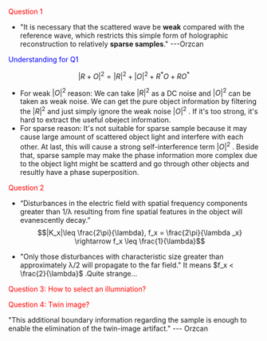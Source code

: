 <head>
  <script async src="https://polyfill.io/v3/polyfill.min.js?features=es6"></script>
  <script async src="https://cdn.jsdelivr.net/npm/mathjax@3/es5/tex-mml-chtml.js"></script>
  <script>
    window.MathJax = {
      tex: {
        inlineMath: [['$', '$']],
        displayMath: [['\\[', '\\]'], ['$$', '$$']],
        processEscapes: true  // 允许 `$...$` 解析
      },
      svg: {
        scale: 1.2
      }
    };

    document.addEventListener("DOMContentLoaded", function() {
      MathJax.typesetPromise();
    });
  </script>
</head>

<span style="color:red;">Question 1</span>

- "It is necessary that the scattered wave be **weak** compared with the reference wave, which restricts this simple form of holographic reconstruction to relatively **sparse samples**." ---Orzcan

<span style="color:Blue;">Understanding for Q1</span>

$$|R+O| ^2 = |R|^2+|O|^2+R^*O+RO^*$$


- For weak $|O|^2$ reason:
  We can take $|R|^2$ as a DC noise and $|O|^2$ can be taken as weak noise. We can get the pure object information by filtering the $|R|^2$ and just simply ignore the weak noise $|O|^2$ . If it's too strong, it's hard to extract the useful obeject information.
- For sparse reason:
  It's not suitable for sparse sample because it may cause large amount of scattered object light and interfere with each other. At last, this will cause a strong self-interference term $|O|^2$ . Beside that, sparse sample may make the phase information more complex due to the object light might be scatterd and go through other objects and resultly have a phase superposition.
  
<span style="color:red;">Question 2</span>

- “Disturbances in the electric field with spatial frequency components greater than 1/λ resulting from fine spatial features in the object will evanescently decay.”
  $$|K_x|\leq \frac{2\pi}{\lambda}, f_x = \frac{2\pi}{\lambda _x} \rightarrow f_x \leq \frac{1}{\lambda}$$

- "Only those disturbances with characteristic size greater than approximately λ/2 will propagate to the far field."
  It means $f_x < \frac{2}{\lambda}$ .Quite strange...

<span style="color:red;">Question 3: How to select an illumniation?</span>


<span style="color:red;">Question 4: Twin image?</span>

"This additional boundary information regarding the sample is enough to enable the elimination of the twin-image artifact." --- Orzcan


